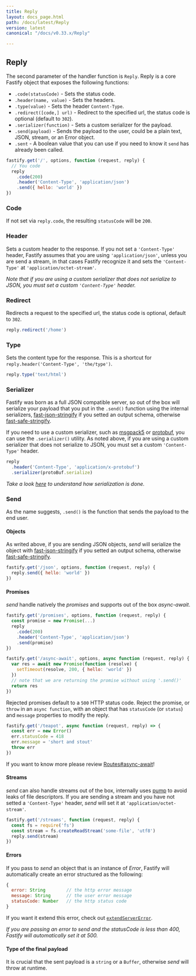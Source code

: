 ```yaml
---
title: Reply
layout: docs_page.html
path: /docs/latest/Reply
version: latest
canonical: "/docs/v0.33.x/Reply"

---
```


## Reply
The second parameter of the handler function is `Reply`.
Reply is a core Fastify object that exposes the following functions:

- `.code(statusCode)` - Sets the status code.
- `.header(name, value)` - Sets the headers.
- `.type(value)` - Sets the header `Content-Type`.
- `.redirect([code,] url)` - Redirect to the specified url, the status code is optional (default to `302`).
- `.serializer(function)` - Sets a custom serializer for the payload.
- `.send(payload)` - Sends the payload to the user, could be a plain text, JSON, stream, or an Error object.
- `.sent` - A boolean value that you can use if you need to know it `send` has already been called.

```js
fastify.get('/', options, function (request, reply) {
  // You code
  reply
    .code(200)
    .header('Content-Type', 'application/json')
    .send({ hello: 'world' })
})
```
<a name="code"></a>
### Code
If not set via `reply.code`, the resulting `statusCode` will be `200`.

<a name="header"></a>
### Header
Sets a custom header to the response.
If you not set a `'Content-Type'` header, Fastify assumes that you are using `'application/json'`, unless you are send a stream, in that cases Fastify recognize it and sets the `'Content-Type'` at `'application/octet-stream'`.

*Note that if you are using a custom serializer that does not serialize to JSON, you must set a custom `'Content-Type'` header.*

<a name="redirect"></a>
### Redirect
Redirects a request to the specified url, the status code is optional, default to `302`.
```js
reply.redirect('/home')
```

<a name="type"></a>
### Type
Sets the content type for the response.
This is a shortcut for `reply.header('Content-Type', 'the/type')`.

```js
reply.type('text/html')
```

<a name="serializer"></a>
### Serializer
Fastify was born as a full JSON compatible server, so out of the box will serialize your payload that you put in the `.send()` function using the internal serializers, [fast-json-stringify](https://www.npmjs.com/package/fast-json-stringify) if you setted an output schema, otherwise [fast-safe-stringify](https://www.npmjs.com/package/fast-safe-stringify).

If you need to use a custom serializer, such as [msgpack5](https://github.com/mcollina/msgpack5) or [protobuf](https://github.com/dcodeIO/ProtoBuf.js/), you can use the `.serializer()` utility. As noted above, if you are using a custom serializer that does not serialize to JSON, you must set a custom `'Content-Type'` header.

```js
reply
  .header('Content-Type', 'application/x-protobuf')
  .serializer(protoBuf.serialize)
```
*Take a look [here](/docs/latest/Validation-and-Serialization#serialization) to understand how serialization is done.*

<a name="send"></a>
### Send
 As the name suggests, `.send()` is the function that sends the payload to the end user.

<a name="send-object"></a>
#### Objects
As writed above, if you are sending JSON objects, *send* will serialize the object with [fast-json-stringify](https://www.npmjs.com/package/fast-json-stringify) if you setted an output schema, otherwise [fast-safe-stringify](https://www.npmjs.com/package/fast-safe-stringify).
```js
fastify.get('/json', options, function (request, reply) {
  reply.send({ hello: 'world' })
})
```

<a name="send-promise"></a>
#### Promises
*send* handle natively the *promises* and supports out of the box *async-await*.
```js
fastify.get('/promises', options, function (request, reply) {
  const promise = new Promise(...)
  reply
    .code(200)
    .header('Content-Type', 'application/json')
    .send(promise)
})

fastify.get('/async-await', options, async function (request, reply) {
  var res = await new Promise(function (resolve) {
    setTimeout(resolve, 200, { hello: 'world' })
  })
  // note that we are returning the promise without using '.send()'
  return res
})
```

Rejected promises default to a `500` HTTP status code. Reject the promise, or `throw` in an `async function`, with an object that has `statusCode` (or `status`) and `message` properties to modify the reply.

```js
fastify.get('/teapot', async function (request, reply) => {
  const err = new Error()
  err.statusCode = 418
  err.message = 'short and stout'
  throw err
})
```

If you want to know more please review [Routes#async-await](/docs/latest/Routes#async-await)!

<a name="send-streams"></a>
#### Streams
*send* can also handle streams out of the box, internally uses [pump](https://www.npmjs.com/package/pump) to avoid leaks of file descriptors. If you are sending a stream and you have not setted a `'Content-Type'` header, *send* will set it at `'application/octet-stream'`.
```js
fastify.get('/streams', function (request, reply) {
  const fs = require('fs')
  const stream = fs.createReadStream('some-file', 'utf8')
  reply.send(stream)
})
```

<a name="errors"></a>
#### Errors
If you pass to *send* an object that is an instance of *Error*, Fastify will automatically create an error structured as the following:
```js
{
  error: String        // the http error message
  message: String      // the user error message
  statusCode: Number   // the http status code
}
```
If you want it extend this error, check out [`extendServerError`](/docs/latest/Decorators#extend-server-error).

*If you are passing an error to send and the statusCode is less than 400, Fastify will automatically set it at 500.*

<a name="payload-type"></a>
#### Type of the final payload
It is crucial that the sent payload is a `string` or a `Buffer`, otherwise *send* will throw at runtime.
